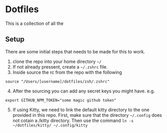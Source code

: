 # Dotfiles

This is a collection of all the

## Setup

There are some initial steps that needs to be made for this to work.

1. clone the repo into your home directory `~/`
2. If not already pressent, create a `~/.zshrc` file.
3. Inside source the rc from the repo with the following
```shell
source "/Users/[username]/dotfiles/zsh/.zshrc"
```
4. After the sourcing you can add any secret keys you might have. e.g.
```shell
export GITHUB_NPM_TOKEN="some magic github token"
```
5. If using Kitty, we need to link the default kitty directory to the one provided in this repo. First, make sure that the directory `~/.config` does not cotain a /kitty directory. Then use the command `ln -s ~/dotfiles/kitty/ ~/.config/kitty`
